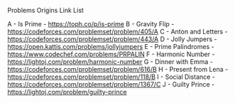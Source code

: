 Problems Origins Link List

A - Is Prime - https://toph.co/p/is-prime
B - Gravity Flip - https://codeforces.com/problemset/problem/405/A
C - Anton and Letters - https://codeforces.com/problemset/problem/443/A
D - Jolly Jumpers - https://open.kattis.com/problems/jollyjumpers
E - Prime Palindromes - https://www.codechef.com/problems/PRPALIN
F - Harmonic Number  - https://lightoj.com/problem/harmonic-number
G - Dinner with Emma - https://codeforces.com/problemset/problem/616/B
H - Present from Lena - https://codeforces.com/problemset/problem/118/B
I - Social Distance - https://codeforces.com/problemset/problem/1367/C
J - Guilty Prince - https://lightoj.com/problem/guilty-prince
